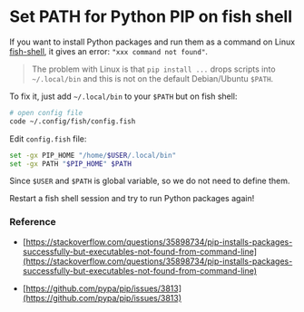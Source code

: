 # Set PATH for Python PIP on fish shell

If you want to install Python packages and run them as a command on Linux [fish-shell](https://fishshell.com/), it gives an error: `"xxx command not found"`.

> The problem with Linux is that `pip install ...` drops scripts into `~/.local/bin` and this is not on the default Debian/Ubuntu `$PATH`.

To fix it, just add `~/.local/bin` to your `$PATH` but on fish shell:

```bash
# open config file
code ~/.config/fish/config.fish
```

Edit `config.fish` file:

```bash
set -gx PIP_HOME "/home/$USER/.local/bin"
set -gx PATH "$PIP_HOME" $PATH
```

Since `$USER` and `$PATH` is global variable, so we do not need to define them.

Restart a fish shell session and try to run Python packages again!

### Reference

* [https://stackoverflow.com/questions/35898734/pip-installs-packages-successfully-but-executables-not-found-from-command-line](https://stackoverflow.com/questions/35898734/pip-installs-packages-successfully-but-executables-not-found-from-command-line)
    
* [https://github.com/pypa/pip/issues/3813](https://github.com/pypa/pip/issues/3813)